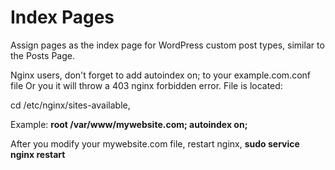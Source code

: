 # Index Pages
Assign pages as the index page for WordPress custom post types, similar to the Posts Page.

Nginx users, don't forget to add autoindex on; to your example.com.conf file Or you it will throw a 403 nginx forbidden error. 
File is located:

cd /etc/nginx/sites-available,

Example:
**root /var/www/mywebsite.com;
  autoindex on;**

After you modify your mywebsite.com file, restart nginx,
**sudo service nginx restart**
